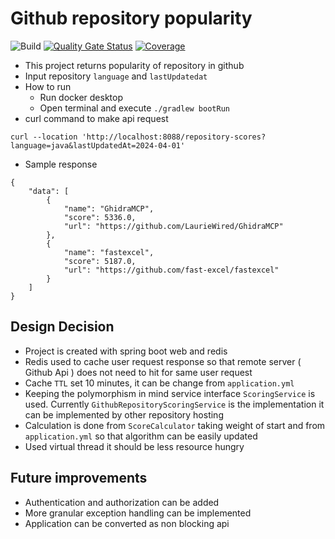 # Github repository popularity

![Build](https://github.com/lynas/repository-popularity/actions/workflows/build.yml/badge.svg)
[![Quality Gate Status](https://sonarcloud.io/api/project_badges/measure?project=sazzad-islam-eu_repository-score&metric=alert_status)](https://sonarcloud.io/summary/new_code?id=sazzad-islam-eu_repository-score)
[![Coverage](https://sonarcloud.io/api/project_badges/measure?project=sazzad-islam-eu_repository-score&metric=coverage)](https://sonarcloud.io/summary/new_code?id=sazzad-islam-eu_repository-score)

- This project returns popularity of repository in github
- Input repository `language` and `lastUpdatedat`
- How to run
  - Run docker desktop
  - Open terminal and execute `./gradlew bootRun`
- curl command to make api request
``` 
curl --location 'http://localhost:8088/repository-scores?language=java&lastUpdatedAt=2024-04-01' 
```
- Sample response
``` 
{
    "data": [
        {
            "name": "GhidraMCP",
            "score": 5336.0,
            "url": "https://github.com/LaurieWired/GhidraMCP"
        },
        {
            "name": "fastexcel",
            "score": 5187.0,
            "url": "https://github.com/fast-excel/fastexcel"
        }
    ]
} 
```

## Design Decision 
- Project is created with spring boot web and redis
- Redis used to cache user request response so that remote server ( Github Api ) does not need to hit for same user request
- Cache `TTL` set 10 minutes, it can be change from `application.yml`
- Keeping the polymorphism in mind service interface `ScoringService` is used. Currently `GithubRepositoryScoringService` is the implementation it can be implemented by other repository hosting
- Calculation is done from `ScoreCalculator` taking weight of start and from `application.yml` so that algorithm can be easily updated
- Used virtual thread it should be less resource hungry

## Future improvements
- Authentication and authorization can be added
- More granular exception handling can be implemented
- Application can be converted as non blocking api